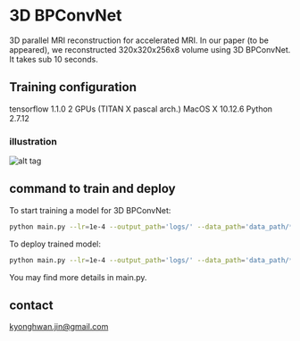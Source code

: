 # 3D BPConvNet

3D parallel MRI reconstruction for accelerated MRI. In our paper (to be appeared), we reconstructed 320x320x256x8 volume using 3D BPConvNet. It takes sub 10 seconds.

## Training configuration
tensorflow 1.1.0
2 GPUs (TITAN X pascal arch.)
MacOS X 10.12.6
Python 2.7.12

### illustration
![alt tag](https://github.com/panakino/3dbpconv/blob/master/structure.png)

## command to train and deploy
To start training a model for 3D BPConvNet:
```bash
python main.py --lr=1e-4 --output_path='logs/' --data_path='data_path/*.h5' --test_path='test_path/*.h5' --features_root=32 --layers=5 --is_training=True
```

To deploy trained model:
```bash
python main.py --lr=1e-4 --output_path='logs/' --data_path='data_path/*.h5' --test_path='test_path/*.h5' --features_root=32 --layers=5 --is_training=False
```

You may find more details in main.py.


## contact
kyonghwan.jin@gmail.com
